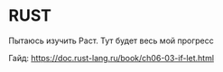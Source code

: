 # RUST

Пытаюсь изучить Раст. Тут будет весь мой прогресс

Гайд: https://doc.rust-lang.ru/book/ch06-03-if-let.html
